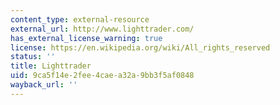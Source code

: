 ```yaml
---
content_type: external-resource
external_url: http://www.lighttrader.com/
has_external_license_warning: true
license: https://en.wikipedia.org/wiki/All_rights_reserved
status: ''
title: Lighttrader
uid: 9ca5f14e-2fee-4cae-a32a-9bb3f5af0848
wayback_url: ''
---
```

